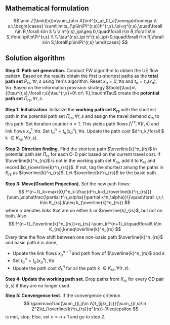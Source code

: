 ## Mathematical formulation

$$
\min Z(\bold{x})=\sum_{a\in A}\int^{x_a}_0t_a(\omega)d\omega
\\
s.t.\begin{cases}
\sum\limits_{\pi\in\Pi^{r,s}}h^{r,s}_\pi=q^{r,s},\quad\forall r\in R,\forall s\in S
\\
\\
h^{r,s}_\pi\geq 0,\quad\forall r\in R,\forall s\in S,\forall\pi\in\Pi^{r,s}
\\
\\
\tau^{r,s}_\pi h^{r,s}_\pi=0,\quad\forall r\in R,\forall s\in S,\forall\pi\in\Pi^{r,s}
\end{cases}
$$



## Solution algorithm

**Step 0: Path set generation.** Conduct FW algorithm to obtain the UE flow pattern. Based on the results obtain the first $u$-shortest paths as the **total path set** $P_{rs},\forall r,s$ using Yen's algorithm. Reset $x_a=0,\forall a$ and $t_a=t_a(x_a),\forall a$. Based on the information provision strategy $\bold{\tau}=\{(\tau^{r,s},\forall r,s)|\tau^{r,s}=0\ or\ 1\},\tau\in\Tau$ create the **potential path set** $\Pi_{rs},\forall r,s$.

**Step 1: Initialization**. Initialize the **working path set $K_{rs}$** with the shortest path in the potential path set $\Pi_{rs},\forall r,s$ and assign the travel demand $q_{rs}$ to this path. Set iteration counter $n=1$. This yields path flows $f^{rs}_1,\forall (r,s)$ and link flows $x^1_a,\forall a$. Set $t_a^n=t_a(x^n_a),\forall a$. Update the path cost $d^n_k,\forall $ k $\in K_{rs},\forall (r,s)$.

**Step 2: Direction finding.** Find the shortest path $\overline{k}^n_{rs}$ in potential path set $\Pi_{rs}$ for each O-D pair based on the current travel cost. If $\overline{k}^n_{rs}$ is not in the working path set $K_{rs}$, add it to $K_{rs}$ and record $d_{\overline{k}^n_{rs}}$. If not, tag the shortest among the paths in $K_{rs}$ as $\overline{k}^n_{rs}$. Let $\overline{k}^n_{rs}$ be the basic path.

**Step 3: Move(Gradient Projection).** Set the new path flows:
$$
f^{n+1}_k=max\{0,f^n_k-\frac{d^n_k-d_{\overline{k}^n_{rs}}}{\sum_\alpha\frac{\partial t^n_\alpha}{\partial x^n_\alpha}}\}\quad\forall r,s,\ k\in K_{rs},k\neq k_{\overline{k}^n_{rs}}
$$
where $\alpha$ denotes links that are on either $k$ or $\overline{k}_{rs}$, but not on both. Also
$$
f^{n+1}_{\overline{k}^n_{rs}}=q_{rs}-\sum_kf^{n+1}_k\quad\forall\ k\in K_{rs},k\neq\overline{k}^n_{rs}
$$
Every time the flow shift between one non-basic path $\overline{k}^n_{rs}$ and basic path $k$ is done, 

+ Update the link flows $x^{n+1}_a$ and path flow of $\overline{k}^n_{rs}$ and $k$ 
+ Set $t_a^n=t_a(x^n_a),\forall a$
+ Update the path cost $d^n_k$ for all the path k $\in K_{rs},\forall (r,s)$.

**Step 4: Update the working path set**. Drop paths from $K_{rs}$ for every OD pair $(r,s)$ if they are no longer used.

**Step 5: Convergence test**. If the convergence criterion
$$
\gamma=\frac{\sum_{(i,j)\in A}t_{ij}x_{ij}}{\sum_{(r,s)\in Z^2}d_{\overline{k}^n_{rs}}q^{rs}}-1\leq\epsilon
$$
 is met, stop. Else, set $n=n+1$ and go to step 2.
